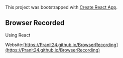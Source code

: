 This project was bootstrapped with [Create React App](https://github.com/facebook/create-react-app).

## Browser Recorded
Using React

Website:[https://Pranit24.github.io/BrowserRecording](https://Pranit24.github.io/BrowserRecording)
